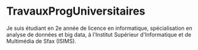 # TravauxProgUniversitaires
<p>Je suis étudiant en 2e année de licence en informatique, spécialisation en analyse de données et big data, à l'Institut Supérieur d'Informatique et de Multimédia de Sfax (ISIMS).</p>
